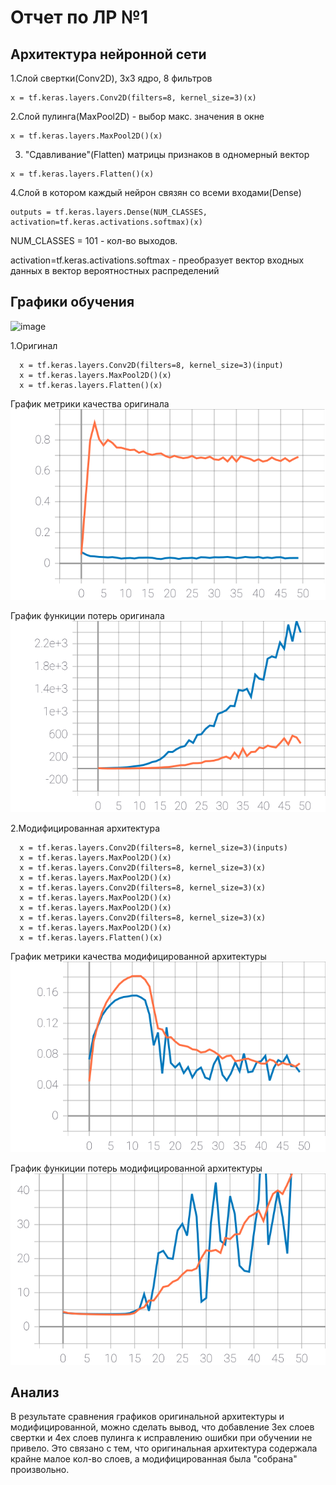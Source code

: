 # Отчет по ЛР №1

## Архитектура нейронной сети
1.Слой свертки(Conv2D), 3х3 ядро, 8 фильтров
```phyton
x = tf.keras.layers.Conv2D(filters=8, kernel_size=3)(x)
```
2.Слой пулинга(MaxPool2D) - выбор макс. значения в окне
```phyton
x = tf.keras.layers.MaxPool2D()(x)
```
3. "Сдавливание"(Flatten) матрицы признаков в одномерный вектор
```phyton
x = tf.keras.layers.Flatten()(x)
```
4.Слой в котором каждый нейрон связян со всеми входами(Dense)
```phyton
outputs = tf.keras.layers.Dense(NUM_CLASSES, activation=tf.keras.activations.softmax)(x)
```
NUM_CLASSES = 101 - кол-во выходов.

activation=tf.keras.activations.softmax - преобразует вектор входных данных в вектор вероятностных распределений

## Графики обучения
![image](https://user-images.githubusercontent.com/76451709/114280593-a9aae380-9a42-11eb-9187-7c12c1de30e9.png)

1.Оригинал
```phyton
  x = tf.keras.layers.Conv2D(filters=8, kernel_size=3)(input)
  x = tf.keras.layers.MaxPool2D()(x)
  x = tf.keras.layers.Flatten()(x)
```

График метрики качества оригинала
![DefMetr](https://github.com/k0styamba/CNN-food-101/blob/master/Graph/Default/epoch_categorical_accuracy.svg)

График функиции потерь оригинала
![DefLoss](https://github.com/k0styamba/CNN-food-101/blob/master/Graph/Default/epoch_loss.svg)

2.Модифицированная архитектура
```phyton
  x = tf.keras.layers.Conv2D(filters=8, kernel_size=3)(inputs)
  x = tf.keras.layers.MaxPool2D()(x)
  x = tf.keras.layers.Conv2D(filters=8, kernel_size=3)(x)
  x = tf.keras.layers.MaxPool2D()(x)
  x = tf.keras.layers.Conv2D(filters=8, kernel_size=3)(x)
  x = tf.keras.layers.MaxPool2D()(x)
  x = tf.keras.layers.MaxPool2D()(x)
  x = tf.keras.layers.Conv2D(filters=8, kernel_size=3)(x)
  x = tf.keras.layers.MaxPool2D()(x)
  x = tf.keras.layers.Flatten()(x)
```

График метрики качества модифицированной архитектуры
![MyMetr](https://github.com/k0styamba/CNN-food-101/blob/master/Graph/My/epoch_categorical_accuracy.svg)

График функиции потерь модифицированной архитектуры
![MyLoss](https://github.com/k0styamba/CNN-food-101/blob/master/Graph/My/epoch_loss.svg)

## Анализ
В результате сравнения графиков оригинальной архитектуры и модифицированной, можно сделать вывод, что добавление 3ех слоев свертки и 4ех слоев пулинга к исправлению ошибки при обучении не привело. Это связано с тем, что оригинальная архитектура содержала крайне малое кол-во слоев, а модифицированная была "собрана" произвольно.
